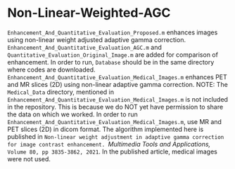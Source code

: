 # Non-Linear-Weighted-AGC
`Enhancement_And_Quantitative_Evaluation_Proposed.m` enhances images using non-linear weight adjusted adaptive gamma correction.
`Enhancement_And_Quantitative_Evaluation_AGC.m` and `Quantitative_Evaluation_Original_Image.m` are added for comparison of enhancement.
In order to run, `Database` should be in the same directory where codes are downloaded.
`Enhancement_And_Quantitative_Evaluation_Medical_Images.m` enhances PET and MR slices (2D) using non-linear adaptive gamma correction.
NOTE: The `Medical_Data` directory, mentioned in `Enhancement_And_Quantitative_Evaluation_Medical_Images.m` is not included in the repository. This is because we do NOT yet have permission to share the data on which we worked.
In order to run `Enhancement_And_Quantitative_Evaluation_Medical_Images.m`, use MR and PET slices (2D) in dicom format.
The algorithm implemented here is published in `Non-linear weight adjustment in adaptive gamma correction for image contrast enhancement. `_Multimedia Tools and Applications,_` Volume 80, pp 3835-3862, 2021`. In the published article, medical images
were not used.
